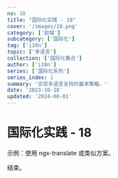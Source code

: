 ```yaml
---
no: 18
title: "国际化实践 - 18"
cover: '/images/18.png'
category: ['前端']
subcategory: ['国际化']
tag: ['i18n']
topic: ['多语言']
collection: ['国际化集合']
author: ['i18n']
series: ['国际化系列']
series_index: 1
summary: '实现多语言支持的基本策略。'
date: '2023-10-18'
updated: '2024-08-01'
---
```


# 国际化实践 - 18

示例：使用 ngx-translate 或类似方案。

结束。
